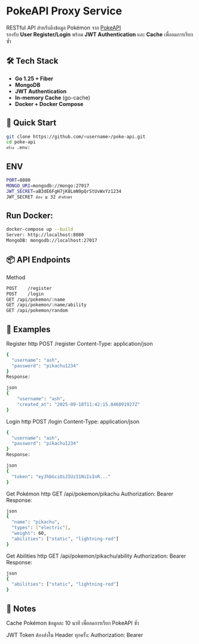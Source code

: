 # PokeAPI Proxy Service

RESTful API สำหรับดึงข้อมูล Pokémon จาก [PokeAPI](https://pokeapi.co/)  
รองรับ **User Register/Login** พร้อม **JWT Authentication** และ **Cache** เพื่อลดการเรียกซ้ำ

## 🛠 Tech Stack

- **Go 1.25 + Fiber**
- **MongoDB**
- **JWT Authentication**
- **In-memory Cache** (go-cache)
- **Docker + Docker Compose**

## 🚀 Quick Start

```bash
git clone https://github.com/<username>/poke-api.git
cd poke-api
สร้าง .env:
```

## ENV
```bash
PORT=8080
MONGO_URI=mongodb://mongo:27017
JWT_SECRET=aB3dE6FgH7jK8LmN9pQrStUvWxYz1234
JWT_SECRET ต้อง ≥ 32 ตัวอักษร
```

## Run Docker:
```bash
docker-compose up --build
Server: http://localhost:8080
MongoDB: mongodb://localhost:27017
```

## 📦 API Endpoints
Method
```bash
POST	/register
POST	/login	
GET	/api/pokemon/:name	
GET	/api/pokemon/:name/ability	
GET	/api/pokemon/random
```


## 📄 Examples
Register
http
POST /register
Content-Type: application/json

```bash
{
  "username": "ash",
  "password": "pikachu1234"
}
Response:

json
{
    "username": "ash",
    "created_at": "2025-09-18T11:42:15.846091927Z"
}
```

Login
http
POST /login
Content-Type: application/json

```bash
{
  "username": "ash",
  "password": "pikachu1234"
}
Response:

json
{
  "token": "eyJhbGciOiJIUzI1NiIsInR..."
}
```

Get Pokémon
http
GET /api/pokemon/pikachu
Authorization: Bearer <token>
Response:

```bash
json
{
  "name": "pikachu",
  "types": ["electric"],
  "weight": 60,
  "abilities": ["static", "lightning-rod"]
}
```

Get Abilities
http
GET /api/pokemon/pikachu/ability
Authorization: Bearer <token>
Response:

```bash
json
{
  "abilities": ["static", "lightning-rod"]
}
```

## 📝 Notes
Cache Pokémon ข้อมูลละ 10 นาที เพื่อลดการเรียก PokeAPI ซ้ำ

JWT Token ต้องส่งใน Header ทุกครั้ง:
Authorization: Bearer <token>